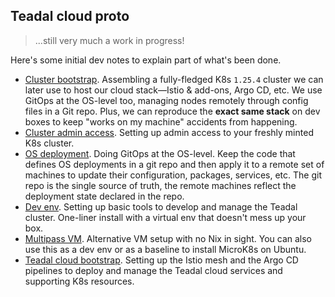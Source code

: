 Teadal cloud proto
------------------
> ...still very much a work in progress!

Here's some initial dev notes to explain part of what's been done.

- [Cluster bootstrap][bootstrap]. Assembling a fully-fledged K8s
  `1.25.4` cluster we can later use to host our cloud stack—Istio
  & add-ons, Argo CD, etc. We use GitOps at the OS-level too, managing
  nodes remotely through config files in a Git repo. Plus, we can
  reproduce the **exact same stack** on dev boxes to keep "works
  on my machine" accidents from happening.
- [Cluster admin access][admin-access]. Setting up admin access to
  your freshly minted K8s cluster.
- [OS deployment][os-depl]. Doing GitOps at the OS-level. Keep the
  code that defines OS deployments in a git repo and then apply it
  to a remote set of machines to update their configuration, packages,
  services, etc. The git repo is the single source of truth, the remote
  machines reflect the deployment state declared in the repo.
- [Dev env][dev-env]. Setting up basic tools to develop and manage
  the Teadal cluster. One-liner install with a virtual env that doesn't
  mess up your box.
- [Multipass VM][multipass]. Alternative VM setup with no Nix in
  sight. You can also use this as a dev env or as a baseline to
  install MicroK8s on Ubuntu.
- [Teadal cloud bootstrap][cloud]. Setting up the Istio mesh and the
  Argo CD pipelines to deploy and manage the Teadal cloud services
  and supporting K8s resources.




[admin-access]: ./cluster-admin-access.md
[bootstrap]: ./bootstrap/README.md
[cloud]: ./bootstrap/cloud.md
[dev-env]: ./dev-env.md
[multipass]: ./bootstrap/multipass.md
[os-depl]: ./os-deployment.md